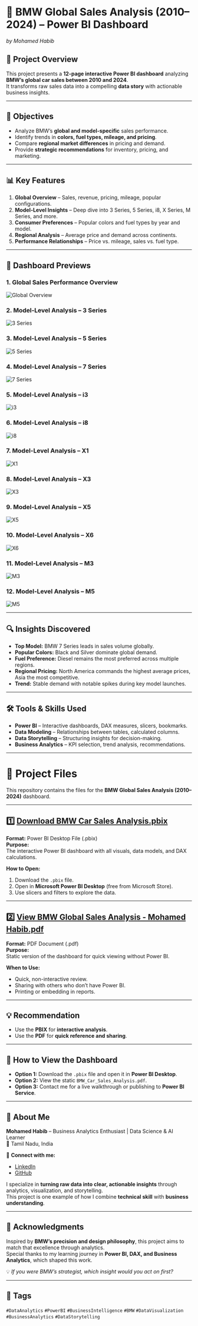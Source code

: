 # 🚗 BMW Global Sales Analysis (2010–2024) – Power BI Dashboard
*by Mohamed Habib*



## 📌 Project Overview
This project presents a **12-page interactive Power BI dashboard** analyzing **BMW’s global car sales between 2010 and 2024**.  
It transforms raw sales data into a compelling **data story** with actionable business insights.

---

## 🎯 Objectives
- Analyze BMW’s **global and model-specific** sales performance.
- Identify trends in **colors, fuel types, mileage, and pricing**.
- Compare **regional market differences** in pricing and demand.
- Provide **strategic recommendations** for inventory, pricing, and marketing.

---

## 📊 Key Features
1. **Global Overview** – Sales, revenue, pricing, mileage, popular configurations.
2. **Model-Level Insights** – Deep dive into 3 Series, 5 Series, i8, X Series, M Series, and more.
3. **Consumer Preferences** – Popular colors and fuel types by year and model.
4. **Regional Analysis** – Average price and demand across continents.
5. **Performance Relationships** – Price vs. mileage, sales vs. fuel type.

---

## 📸 Dashboard Previews

### **1. Global Sales Performance Overview**
![Global Overview](Images/page1.jpg)

### **2. Model-Level Analysis – 3 Series**
![3 Series](Images/page2.jpg)

### **3. Model-Level Analysis – 5 Series**
![5 Series](Images/page3.jpg)

### **4. Model-Level Analysis – 7 Series**
![7 Series](Images/page4.jpg)

### **5. Model-Level Analysis – i3**
![i3](Images/page5.jpg)

### **6. Model-Level Analysis – i8**
![i8](Images/page6.jpg)

### **7. Model-Level Analysis – X1**
![X1](Images/page7.jpg)

### **8. Model-Level Analysis – X3**
![X3](Images/page8.jpg)

### **9. Model-Level Analysis – X5**
![X5](Images/page9.jpg)

### **10. Model-Level Analysis – X6**
![X6](Images/page10.jpg)

### **11. Model-Level Analysis – M3**
![M3](Images/page11.jpg)

### **12. Model-Level Analysis – M5**
![M5](Images/page12.jpg)

---

## 🔍 Insights Discovered
- **Top Model:** BMW 7 Series leads in sales volume globally.
- **Popular Colors:** Black and Silver dominate global demand.
- **Fuel Preference:** Diesel remains the most preferred across multiple regions.
- **Regional Pricing:** North America commands the highest average prices, Asia the most competitive.
- **Trend:** Stable demand with notable spikes during key model launches.

---

## 🛠 Tools & Skills Used
- **Power BI** – Interactive dashboards, DAX measures, slicers, bookmarks.
- **Data Modeling** – Relationships between tables, calculated columns.
- **Data Storytelling** – Structuring insights for decision-making.
- **Business Analytics** – KPI selection, trend analysis, recommendations.

---

# 📂 Project Files

This repository contains the files for the **BMW Global Sales Analysis (2010–2024)** dashboard.

---

## 1️⃣  [Download BMW Car Sales Analysis.pbix](https://github.com/halcyon-habib/BMW-Global-Sales-Analysis/blob/main/BMW%20Car%20Sales%20Analysis.pbix)
**Format:** Power BI Desktop File (.pbix)  
**Purpose:**  
The interactive Power BI dashboard with all visuals, data models, and DAX calculations.

**How to Open:**
1. Download the `.pbix` file.
2. Open in **Microsoft Power BI Desktop** (free from Microsoft Store).
3. Use slicers and filters to explore the data.

---

## 2️⃣ [View BMW Global Sales Analysis - Mohamed Habib.pdf](https://github.com/halcyon-habib/BMW-Global-Sales-Analysis/blob/main/BMW%20Global%20Sales%20Analysis%20-%20Mohamed%20Habib.pdf)
**Format:** PDF Document (.pdf)  
**Purpose:**  
Static version of the dashboard for quick viewing without Power BI.

**When to Use:**
- Quick, non-interactive review.
- Sharing with others who don’t have Power BI.
- Printing or embedding in reports.

---

## 💡 Recommendation
- Use the **PBIX** for **interactive analysis**.
- Use the **PDF** for **quick reference and sharing**.

---

## 🚀 How to View the Dashboard
- **Option 1:** Download the `.pbix` file and open it in **Power BI Desktop**.
- **Option 2:** View the static `BMW_Car_Sales_Analysis.pdf`.
- **Option 3:** Contact me for a live walkthrough or publishing to **Power BI Service**.

---

## 👤 About Me
**Mohamed Habib** – Business Analytics Enthusiast | Data Science & AI Learner  
📍 Tamil Nadu, India  

🔗 **Connect with me:**  
- [LinkedIn](https://www.linkedin.com/in/halcyon-habib)  
- [GitHub](https://github.com/halcyon-habib)  

I specialize in **turning raw data into clear, actionable insights** through analytics, visualization, and storytelling.  
This project is one example of how I combine **technical skill** with **business understanding**.

---

## 📢 Acknowledgments
Inspired by **BMW’s precision and design philosophy**, this project aims to match that excellence through analytics.  
Special thanks to my learning journey in **Power BI, DAX, and Business Analytics**, which shaped this work.

💡 *If you were BMW’s strategist, which insight would you act on first?*

---

## 🔖 Tags
`#DataAnalytics` `#PowerBI` `#BusinessIntelligence` `#BMW` `#DataVisualization` `#BusinessAnalytics` `#DataStorytelling`

